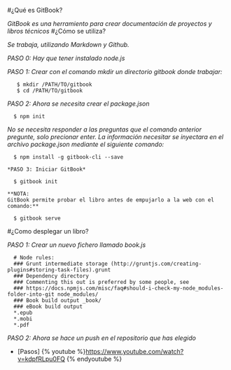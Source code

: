 
#¿Qué es GitBook?

  *GitBook es una herramiento para crear documentación de proyectos y libros técnicos*
#¿Cómo se utiliza?

  *Se trabaja, utilizando Markdown y Github.*

  *PASO 0: Hay que tener instalado node.js*

  *PASO 1: Crear con el comando mkdir un directorio gitbook donde trabajar:*
  ~~~
     $ mkdir /PATH/TO/gitbook
     $ cd /PATH/TO/gitbook
  ~~~
   *PASO 2: Ahora se necesita crear el package.json*
  ~~~
    $ npm init
  ~~~

  *No se necesita responder a las preguntas que el comando anterior pregunte, solo precionar enter. La información necesitar se inyectara en el archivo package.json mediante el siguiente comando:*
  ~~~
    $ npm install -g gitbook-cli --save
  ~~~
    *PASO 3: Iniciar GitBook*
  ~~~
    $ gitbook init
  ~~~

    **NOTA:
    GitBook permite probar el libro antes de empujarlo a la web con el comando:**
  ~~~
    $ gitbook serve
  ~~~
#¿Como desplegar un libro?

  *PASO 1: Crear un nuevo fichero llamado book.js*
  ~~~
    # Node rules:
    ### Grunt intermediate storage (http://gruntjs.com/creating-plugins#storing-task-files).grunt
    ### Dependency directory
    ### Commenting this out is preferred by some people, see
    ### https://docs.npmjs.com/misc/faq#should-i-check-my-node_modules-folder-into-git node_modules/
    ### Book build output _book/
    ### eBook build output
    *.epub
    *.mobi
    *.pdf
  ~~~
*PASO 2: Ahora se hace un push en el repositorio que has elegido*
* [Pasos]
{% youtube %}https://www.youtube.com/watch?v=kdpfRLpu0FQ {% endyoutube %}
